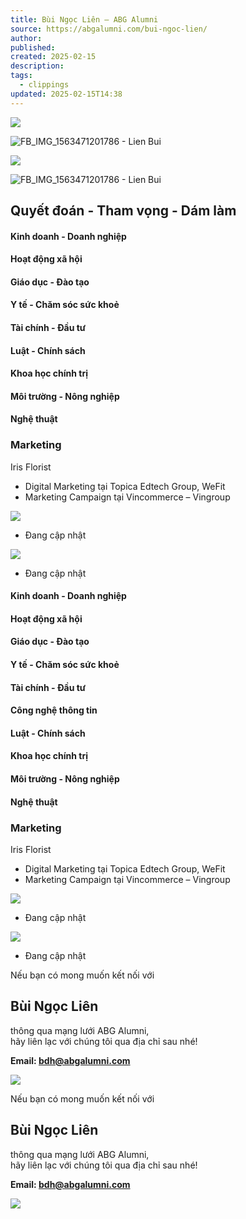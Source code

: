 ```yaml
---
title: Bùi Ngọc Liên – ABG Alumni
source: https://abgalumni.com/bui-ngoc-lien/
author: 
published: 
created: 2025-02-15
description: 
tags:
  - clippings
updated: 2025-02-15T14:38
---
```

![](https://abgalumni.com/wp-content/uploads/2021/10/1-1.png)

![FB_IMG_1563471201786 - Lien Bui](https://abgalumni.com/wp-content/uploads/elementor/thumbs/FB_IMG_1563471201786-Lien-Bui-qsy2fsfn401v8f4esgshavcfag8unt6q09m25rypsk.jpg "FB_IMG_1563471201786 – Lien Bui")

![](https://abgalumni.com/wp-content/uploads/2021/10/1-1.png)

![FB_IMG_1563471201786 - Lien Bui](https://abgalumni.com/wp-content/uploads/elementor/thumbs/FB_IMG_1563471201786-Lien-Bui-qsy2fsfn401v8f4esgshavcfag8unt6q09m25rypsk.jpg "FB_IMG_1563471201786 – Lien Bui")

## Quyết đoán - Tham vọng - Dám làm

#### Kinh doanh - Doanh nghiệp

#### Hoạt động xã hội​

#### Giáo dục - Đào tạo​

#### Y tế - Chăm sóc sức khoẻ​

#### Tài chính - Đầu tư​

#### Luật - Chính sách​

#### Khoa học chính trị​

#### Môi trường - Nông nghiệp​

#### Nghệ thuật​

### Marketing

Iris Florist

- Digital Marketing tại Topica Edtech Group, WeFit
- Marketing Campaign tại Vincommerce – Vingroup

![](https://abgalumni.com/wp-content/uploads/2021/10/Image-Left.png)

- Đang cập nhật

![](https://abgalumni.com/wp-content/uploads/2021/10/Image-Right.png)

- Đang cập nhật

#### Kinh doanh - Doanh nghiệp

#### Hoạt động xã hội

#### Giáo dục - Đào tạo

#### Y tế - Chăm sóc sức khoẻ

#### Tài chính - Đầu tư

#### Công nghệ thông tin

#### Luật - Chính sách

#### Khoa học chính trị

#### Môi trường - Nông nghiệp

#### Nghệ thuật

### Marketing

Iris Florist

- Digital Marketing tại Topica Edtech Group, WeFit
- Marketing Campaign tại Vincommerce – Vingroup

![](https://abgalumni.com/wp-content/uploads/2021/10/Image-Left.png)

- Đang cập nhật

![](https://abgalumni.com/wp-content/uploads/2021/10/Image-Right.png)

- Đang cập nhật

Nếu bạn có mong muốn kết nối với

## Bùi Ngọc Liên

thông qua mạng lưới ABG Alumni,  
hãy liên lạc với chúng tôi qua địa chỉ sau nhé!

**Email: bdh@abgalumni.com**

![](https://abgalumni.com/wp-content/uploads/2021/11/57-Bui-Ngoc-Lien-768x543.png)

Nếu bạn có mong muốn kết nối với

## Bùi Ngọc Liên

thông qua mạng lưới ABG Alumni,  
hãy liên lạc với chúng tôi qua địa chỉ sau nhé!

**Email: bdh@abgalumni.com**

![](https://abgalumni.com/wp-content/uploads/2021/11/57-Bui-Ngoc-Lien-768x543.png)